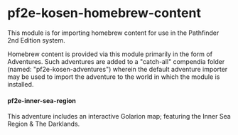 # pf2e-kosen-homebrew-content

This module is for importing homebrew content for use in the Pathfinder 2nd Edition system.

Homebrew content is provided via this module primarily in the form of Adventures. Such adventures are added to a "catch-all" compendia folder (named: "pf2e-kosen-adventures") wherein the default adventure importer may be used to import the adventure to the world in which the module is installed.

#### pf2e-inner-sea-region
This adventure includes an interactive Golarion map; featuring the Inner Sea Region & The Darklands.
